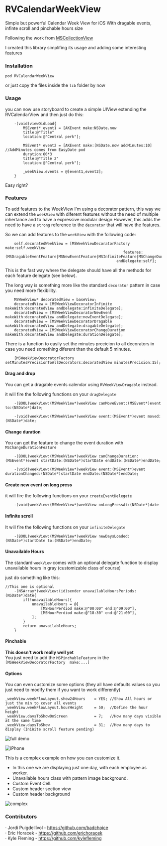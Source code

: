 # RVCalendarWeekView
Simple but powerful Calendar Week View for iOS With dragable events, infinte scroll and pinchable hours size


Following the work from [MSCollectionView](https://github.com/erichoracek/MSCollectionViewCalendarLayout)

I created this library simplifing its usage and adding some interesting features

### Installation

`pod RVCalendarWeekView`

or just copy the files inside the `lib` folder by now


### Usage
you can now use storyboard to create a simple UIView extending the RVCalendarView and then just do this:


```
    -(void)viewDidLoad{
        MSEvent* event1 = [AKEvent make:NSDate.now
        title:@"Title"
        location:@"Central perk"];

        MSEvent* event2 = [AKEvent make:[NSDate.now addMinutes:10]  //AddMinutes comes from EasyDate pod
        duration:60*3
        title:@"Title 2"
        location:@"Central perk"];

        _weekView.events = @[event1,event2];        
    }
```

Easy right?

### Features
To add features to the WeekView I'm using a decorator pattern, this way we can extend the `weekView` with diferent features without the need of multiple inhertance and to have a expressive modular design
However, this adds the need to have a `strong` reference to the `decorator` that will have the features.

So we can add features to the `weekView` with the following code:

```
    self.decoratedWeekView = [MSWeekViewDecoratorFactory make:self.weekView
                                                     features:(MSDragableEventFeature|MSNewEventFeature|MSInfiniteFeature|MSChangeDurationFeature)
                                                  andDelegate:self];
```

This is the fast way where the delegate should have all the methods for each feature delegate (see below).

The long way is something more like the standard `decorator` pattern in case you need more flexibility.

```
    MSWeekView* decoratedView = baseView;
    decoratedView = [MSWeekViewDecoratorInfinite makeWith:decoratedView andDelegate:infiniteDelegate];
    decoratedView = [MSWeekViewDecoratorNewEvent makeWith:decoratedView andDelegate:newEventDelegate];
    decoratedView = [MSWeekViewDecoratorDragable makeWith:decoratedView andDelegate:dragableDelegate];
    decoratedView = [MSWeekViewDecoratorChangeDuration makeWith:decoratedView andDelegate:durationDelegate];

```

There is a function to easily set the minutes precicion to all decorators in case you need something diferent than the default 5 minutes.

```
    [MSWeekViewDecoratorFactory setMinutesPrecisionToAllDecorators:decoratedView minutesPrecision:15];
```

#### Drag and drop
You can get a dragable events calendar using `RVWeekViewDragable` instead.

it will fire the following functions on your `dragDelegate`

``` 
    -(BOOL)weekView:(MSWeekView*)weekView canMoveEvent:(MSEvent*)event to:(NSDate*)date;

    -(void)weekView:(MSWeekView*)weekView event:(MSEvent*)event moved:(NSDate*)date;

```

#### Change duration
You can get the feature to change the event duration with `MSChangeDurationFeature`

```
    -(BOOL)weekView:(MSWeekView*)weekView canChangeDuration:(MSEvent*)event startDate:(NSDate*)startDate endDate:(NSDate*)endDate;

    -(void)weekView:(MSWeekView*)weekView event:(MSEvent*)event durationChanged:(NSDate*)startDate endDate:(NSDate*)endDate;
```

#### Create new event on long press
it will fire the following functions on your `createEventDelegate`

```
    -(void)weekView:(MSWeekView*)weekView onLongPressAt:(NSDate*)date
```

#### Infinite scroll

It will fire the following functions on your `infiniteDelegate`

```
    -(BOOL)weekView:(MSWeekView*)weekView newDaysLoaded:(NSDate*)startDate to:(NSDate*)endDate;
```

#### Unavailable Hours
The standard `weekView` comes with an optional delegate function to display unavailable hours in gray (customizable class of course)

just do something like this:


```
//This one is optional
    -(NSArray*)weekView:(id)sender unavailableHoursPeriods:(NSDate*)date{
        if(!unavailableHours){
            unavailableHours = @[
                [MSHourPerdiod make:@"00:00" end:@"09:00"],
                [MSHourPerdiod make:@"18:30" end:@"21:00"],
            ];
        }
        return unavailableHours;
    }
```


#### Pinchable 
**This doesn't work really well yet**  
You just need to add the  `MSPinchableFeature` in the `[MSWeekViewDecoratorFactory  make:...]`

#### Options
You can even customize some options (they all have defaults values so you just need to modify them if you want to work differently)

```
_weekView.weekFlowLayout.show24Hours    = YES; //Show All hours or just the min to cover all events
_weekView.weekFlowLayout.hourHeight     = 50;  //Define the hour height
_weekView.daysToShowOnScreen            = 7;   //How many days visible at the same time
_weekView.daysToShow                    = 31;  //How many days to display (Ininite scroll feature pending)
```

![full demo](https://github.com/BadChoice/RVCalendarWeekView/blob/master/readme_images/full_demo.gif?raw=true)   

![iPhone](https://github.com/BadChoice/RVCalendarWeekView/blob/master/readme_images/iphone.png?raw=true)      

This is a complex example on how you can customize it.   
- In this one we are displaying just one day, with each employee as worker.   
- Unavailable hours class with pattern image background.   
- Custom Event Cell.
- Custom header section view   
- Custom header background

![complex](https://github.com/BadChoice/RVCalendarWeekView/blob/master/readme_images/complex.png?raw=true)


### Contributors
· Jordi Puigdellívol - https://github.com/badchoice   
· Eric Horacek - https://github.com/erichoracek      
· Kyle Fleming - https://github.com/kylefleming   

